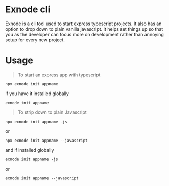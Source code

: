 # Exnode cli

Exnode is a cli tool used to start express typescript projects. It also has an option
to drop down to plain vanilla javascript. It helps set things up so that you as the developer can focus
more on development rather than annoying setup for every new project.

# Usage

> To start an express app with typescript

```
npx exnode init appname
```

if you have it installed globally

```
exnode init appname
```

> To strip down to plain Javascript

```
npx exnode init appname -js
```

or

```
npx exnode init appname --javascript
```

and if installed globally

```
exnode init appname -js
```

or

```
exnode init appname --javascript
```
